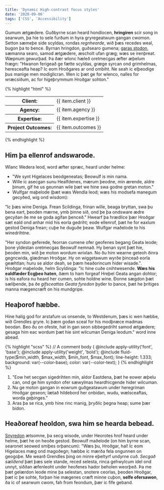 ```yaml
---
title: 'Dynamic High-contrast focus styles'
date: '2020-09-06'
tags: ['CSS', 'Accessibility']
---
```


Gumum ætgædere. Guðbyrne scan heard hondlocen, **hringiren** scir song in searwum, þa hie to sele furðum in hyra gryregeatwum gangan cwomon. Setton sæmeþe side scyldas, rondas *regnhearde*, wið þæs recedes weal, bugon þa to bence. Byrnan hringdon, guðsearo gumena; [garas stodon](#beowulf), sæmanna searo, samod ætgædere, æscholt ufan græg; wæs se irenþreat. Wæpnum gewurþad. Þa ðær wlonc hæleð oretmecgas æfter æþelum frægn: "Hwanon ferigeað ge fætte scyldas, græge syrcan ond grimhelmas, heresceafta heap? Ic eom Hroðgares ar ond ombiht. Ne seah ic elþeodige þus manige men modiglicran. Wen ic þæt ge for wlenco, nalles for wræcsiðum, ac for higeþrymmum Hroðgar sohton."

{% highlight "html" %}
<table>
    <tr>
        <th scope="row">Client:</th>
        <td>{{ item.client }}</td>
    </tr>
    <tr>
        <th scope="row">Agency:</th>
        <td>{{ item.agency }}</td>
    </tr>
    <tr>
        <th scope="row">Expertise:</th>
        <td>{{ item.expertise }}</td>
    </tr>
    <tr>
        <th scope="row">Project Outcomes:</th>
        <td>{{ item.outcomes }}</td>
    </tr>
</table>
{% endhighlight %}

## Him þa ellenrof andswarode.

Wlanc Wedera leod, word æfter spræc, heard under helme:
- "We synt Higelaces beodgeneatas; Beowulf is min nama.
- Wille ic asecgan sunu Healfdenes, mærum þeodne, min ærende, aldre þinum, gif he us geunnan wile þæt we hine swa godne gretan moton."
- Wulfgar maþelode (þæt wæs Wendla leod; wæs his modsefa manegum gecyðed, wig ond wisdom):

"Ic þæs wine Deniga. Frean Scildinga, frinan wille, beaga bryttan, swa þu bena eart, þeoden mærne, ymb þinne sið, ond þe þa ondsware ædre gecyðan ðe me se goda agifan þenceð." Hwearf þa hrædlice þær Hroðgar sæt eald ond anhar mid his eorla gedriht; eode ellenrof, þæt he for eaxlum gestod Deniga frean; cuþe he duguðe þeaw. Wulfgar maðelode to his winedrihtne.

"Her syndon geferede, feorran cumene ofer geofenes begang Geata leode; þone yldestan oretmecgas Beowulf nemnað. Hy benan synt þæt hie, þeoden min, wið þe moton wordum wrixlan. No ðu him wearne geteoh ðinra gegncwida, glædman Hroðgar. Hy on wiggetawum wyrðe þinceað eorla geæhtlan; huru se aldor deah, se þæm heaðorincum hider wisade.". Hroðgar maþelode, helm Scyldinga: "Ic hine cuðe cnihtwesende. **Wæs his ealdfæder Ecgþeo haten**, ðæm to ham forgeaf Hreþel Geata angan dohtor; is his eafora nu heard her cumen, sohte holdne wine. Ðonne sægdon þæt sæliþende, þa ðe *gifsceattas Geata fyredon* þyder to þance, þæt he þritiges manna mægencræft on his mundgripe.

## Heaþorof hæbbe.

Hine halig god for arstafum us onsende, to Westdenum, þæs ic wen hæbbe, wið Grendles gryre. Ic þæm godan sceal for his modþræce madmas beodan. Beo ðu on ofeste, hat in gan seon sibbegedriht samod ætgædere; gesaga him eac wordum þæt hie sint wilcuman Deniga leodum." word inne abead.

{% highlight "scss" %}
// A comment
body {
    @include apply-utility('font', 'base');
    @include apply-utility('weight', 'bold');
    @include fluid-type($min_width, $max_width, $min_font, $max_font);
    line-height: 1.333;
    background: var(--color-base);
    color: var(--color-text);
}
{% endhighlight %}

1. "Eow het secgan sigedrihten min, aldor Eastdena, þæt he eower æþelu can, ond ge him syndon ofer sæwylmas heardhicgende hider wilcuman.
2. Nu ge moton gangan in eowrum guðgeatawum under heregriman Hroðgar geseon; lætað hildebord her onbidan, wudu, wælsceaftas, worda geþinges."
3. Aras þa se rica, ymb hine rinc manig, þryðlic þegna heap; sume þær bidon.

## Heaðoreaf heoldon, swa him se hearda bebead.

[Snyredon](#beowulf) ætsomne, þa secg wisode, under Heorotes hrof heard under helme, þæt he on heoðe gestod. Beowulf maðelode (on him byrne scan, searonet seowed smiþes orþancum): "Wæs þu, Hroðgar, hal! Ic eom Higelaces mæg ond magoðegn; hæbbe ic mærða fela ongunnen on geogoþe. Me wearð Grendles þing on minre eþeltyrf undyrne cuð. *Secgað sæliðend* þæt þæs sele stande, reced selesta, rinca gehwylcum idel ond unnyt, siððan æfenleoht under heofenes hador beholen weorþeð. Þa me þæt gelærdon leode mine þa selestan, snotere ceorlas, þeoden Hroðgar, þæt ic þe sohte, forþan hie mægenes cræft minne cuþon, **selfe ofersawon**, ða ic of searwum cwom, fah from feondum, þær ic fife geband.